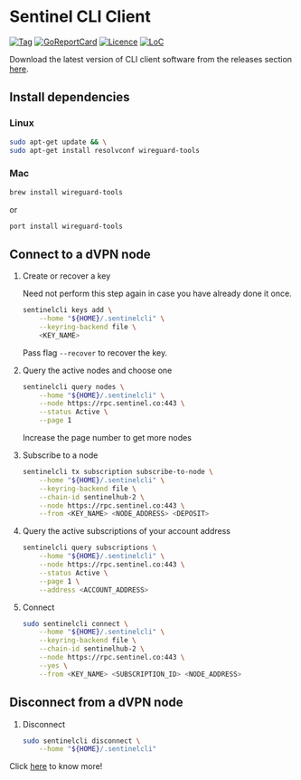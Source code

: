 # Sentinel CLI Client

[![Tag](https://img.shields.io/github/tag/sentinel-official/cli-client.svg)](https://github.com/sentinel-official/cli-client/releases/latest)
[![GoReportCard](https://goreportcard.com/badge/github.com/sentinel-official/cli-client)](https://goreportcard.com/report/github.com/sentinel-official/cli-client)
[![Licence](https://img.shields.io/github/license/sentinel-official/cli-client.svg)](https://github.com/sentinel-official/cli-client/blob/development/LICENSE)
[![LoC](https://tokei.rs/b1/github/sentinel-official/cli-client)](https://github.com/sentinel-official/cli-client)

Download the latest version of CLI client software from the releases section [here](https://github.com/sentinel-official/dvpn-node/releases/latest "here").

## Install dependencies

### Linux

```sh
sudo apt-get update && \
sudo apt-get install resolvconf wireguard-tools
```

### Mac

```sh
brew install wireguard-tools
```

or

```sh
port install wireguard-tools
```

## Connect to a dVPN node

1. Create or recover a key

    Need not perform this step again in case you have already done it once.

    ```sh
    sentinelcli keys add \
        --home "${HOME}/.sentinelcli" \
        --keyring-backend file \
        <KEY_NAME>
    ```

    Pass flag `--recover` to recover the key.

2. Query the active nodes and choose one

    ```sh
    sentinelcli query nodes \
        --home "${HOME}/.sentinelcli" \
        --node https://rpc.sentinel.co:443 \
        --status Active \
        --page 1
    ```

    Increase the page number to get more nodes

3. Subscribe to a node

    ```sh
    sentinelcli tx subscription subscribe-to-node \
        --home "${HOME}/.sentinelcli" \
        --keyring-backend file \
        --chain-id sentinelhub-2 \
        --node https://rpc.sentinel.co:443 \
        --from <KEY_NAME> <NODE_ADDRESS> <DEPOSIT>
    ```

4. Query the active subscriptions of your account address

    ```sh
    sentinelcli query subscriptions \
        --home "${HOME}/.sentinelcli" \
        --node https://rpc.sentinel.co:443 \
        --status Active \
        --page 1 \
        --address <ACCOUNT_ADDRESS>
    ```

5. Connect

    ```sh
    sudo sentinelcli connect \
        --home "${HOME}/.sentinelcli" \
        --keyring-backend file \
        --chain-id sentinelhub-2 \
        --node https://rpc.sentinel.co:443 \
        --yes \
        --from <KEY_NAME> <SUBSCRIPTION_ID> <NODE_ADDRESS>
    ```

## Disconnect from a dVPN node

1. Disconnect

    ```sh
    sudo sentinelcli disconnect \
        --home "${HOME}/.sentinelcli"
    ```

Click [here](https://github.com/sentinel-official/docs/tree/master/guides/clients/cli "here") to know more!

